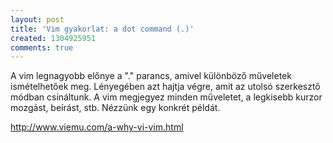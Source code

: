 ```yaml
---
layout: post
title: 'Vim gyakorlat: a dot command (.)'
created: 1304925951
comments: true
---
```

A vim legnagyobb előnye a "." parancs, amivel különböző műveletek ismételhetőek meg. Lényegében azt hajtja végre, amit az utolsó szerkesztő módban csináltunk. A vim megjegyez minden műveletet, a legkisebb kurzor mozgást, beírást, stb. Nézzünk egy konkrét példát.

http://www.viemu.com/a-why-vi-vim.html
